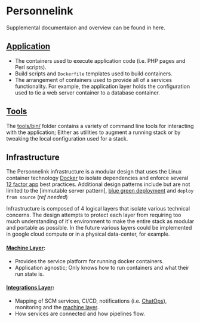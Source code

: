 Personnelink
========
Supplemental documentaion and overview can be found in here.


[Application]
--------
 * The containers used to execute application code (i.e. PHP pages and Perl
   scripts).
 * Build scripts and `Dockerfile` templates used to build containers.
 * The arrangement of containers used to provide all of a services functionality.
   For example, the application layer holds the configuration used to tie a web
   server container to a database container.


[Tools]
--------
The [tools/bin/](../../tools/bin) folder contains a variety of command line
tools for interacting with the application;  Either as utilities to augment a
running stack or by tweaking the local configuration used for a stack.


Infrastructure
--------
The Personnelink infrastructure is a modular design that uses the Linux container
technology [Docker] to isolate dependencies and enforce several [12 factor app]
best practices.  Additional design patterns include but are not limited to the
[immutable server pattern], [blue green deployment] and `deploy from source`
(*ref needed*)

Infrastructure is composed of 4 logical layers that isolate various technical
concerns.  The design attempts to protect each layer from requiring too much
understanding of it's environment to make the entire stack as modular and
portable as possible.  In the future various layers could be implemented in
google cloud compute or in a physical data-center, for example.

#### [Machine Layer]:
 * Provides the service platform for running docker containers.
 * Application agnostic;  Only knows how to run containers and what their run
   state is.

#### [Integrations Layer]:
 * Mapping of SCM services, CI/CD, notifications (i.e. [ChatOps]), monitoring
   and the [machine layer].
 * How services are connected and how pipelines flow.


[12 factor app]: http://12factor.net/
[application]: app/README.md
[blue green deployment]: http://martinfowler.com/bliki/BlueGreenDeployment.html
[chatops]: https://www.pagerduty.com/blog/what-is-chatops/
[docker]: https://www.docker.com/what-docker
[immutable server]: http://martinfowler.com/bliki/ImmutableServer.html
[integrations layer]: infra/integrations.md
[machine layer]: infra/machine.md
[tools]: tools/README.md
